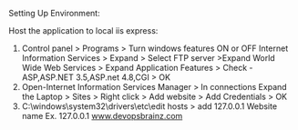 Setting Up Environment:

Host the application to local iis express:
1.	Control panel > Programs > Turn windows features ON or OFF
Internet Information Services > Expand > Select FTP server >Expand World Wide Web Services > Expand Application Features > Check -ASP,ASP.NET 3.5,ASP.net 4.8,CGI > OK
2.	Open-Internet Information Services Manager > In connections Expand the Laptop > Sites > Right click > Add website > Add Credentials > OK
3.	C:\windows\system32\drivers\etc\edit hosts > add 127.0.0.1 
Website name
Ex. 127.0.0.1 www.devopsbrainz.com

 

